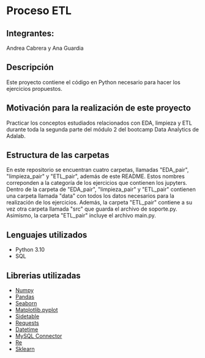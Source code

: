 # Proceso ETL
## Integrantes:
Andrea Cabrera y Ana Guardia

## Descripción
Este proyecto contiene el código en Python necesario para hacer los ejercicios propuestos.

## Motivación para la realización de este proyecto
Practicar los conceptos estudiados relacionados con EDA, limpieza y ETL durante toda la segunda parte del módulo 2 del bootcamp Data Analytics de Adalab.

## Estructura de las carpetas
En este repositorio se encuentran cuatro carpetas, llamadas "EDA_pair", "limpieza_pair" y "ETL_pair", además de este README. Estos nombres correponden a la categoría de los ejercicios que contienen los jupyters. Dentro de la carpeta de "EDA_pair", "limpieza_pair" y "ETL_pair" contienen una carpeta llamada "data" con todos los datos necesarios para la realización de los ejercicios. Además, la carpeta "ETL_pair" contiene a su vez otra carpeta llamada "src" que guarda el archivo de soporte.py. Asimismo, la carpeta "ETL_pair" incluye el archivo main.py.

## Lenguajes utilizados
- Python 3.10
- SQL

## Librerias utilizadas
* [Numpy](https://numpy.org/)
* [Pandas](https://pandas.pydata.org/)
* [Seaborn](https://seaborn.pydata.org/)
* [Matplotlib.pyplot](https://matplotlib.org/3.5.3/api/_as_gen/matplotlib.pyplot.html)
* [Sidetable](https://pypi.org/project/sidetable/)
* [Requests](https://pypi.org/project/requests/)
* [Datetime](https://docs.python.org/3/library/datetime.html)
* [MySQL Connector](https://dev.mysql.com/doc/connector-python/en/)
* [Re](https://docs.python.org/3.10/library/re.html)
* [Sklearn](https://scikit-learn.org/stable/)
